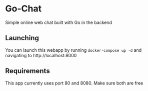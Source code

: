 # Go-Chat
Simple online web chat built with Go in the backend

## Launching
You can launch this webapp by running `docker-compose up -d` and navigating to http://localhost:8000

## Requirements
This app currently uses port 80 and 8080. Make sure both are free
